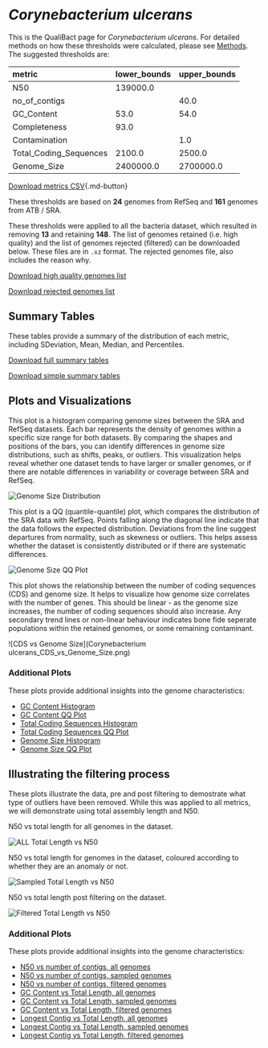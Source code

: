 # *Corynebacterium ulcerans*

This is the QualiBact page for *Corynebacterium ulcerans*. For detailed methods on how these thresholds were calculated, please see [Methods](../../methods.md).
The suggested thresholds are: 

| metric                 | lower_bounds   | upper_bounds   |
|:-----------------------|:---------------|:---------------|
| N50                    | 139000.0       |                |
| no_of_contigs          |                | 40.0           |
| GC_Content             | 53.0           | 54.0           |
| Completeness           | 93.0           |                |
| Contamination          |                | 1.0            |
| Total_Coding_Sequences | 2100.0         | 2500.0         |
| Genome_Size            | 2400000.0      | 2700000.0      |

[Download metrics CSV](Corynebacterium_ulcerans_metrics.csv){.md-button}


These thresholds are based on **24** genomes from RefSeq and **161** genomes from ATB / SRA.

These thresholds were applied to all the bacteria dataset, which resulted in removing **13** and retaining **148**.
The list of genomes retained (i.e. high quality) and the list of genomes rejected (filtered) can be downloaded below. These files are in `.xz` format. The rejected genomes file, also includes the reason why.

[Download high quality genomes list](Corynebacterium_ulcerans_high_quality_genomes.csv.xz)


[Download rejected genomes list](Corynebacterium_ulcerans_filtered_out_genomes.csv.xz)



## Summary Tables
These tables provide a summary of the distribution of each metric, including SDeviation, Mean, Median, and Percentiles.

[Download full summary tables](summary.csv)

[Download simple summary tables](selected_summary.csv)

## Plots and Visualizations

This plot is a histogram comparing genome sizes between the SRA and RefSeq datasets. Each bar represents the density of genomes within a specific size range for both datasets. By comparing the shapes and positions of the bars, you can identify differences in genome size distributions, such as shifts, peaks, or outliers. This visualization helps reveal whether one dataset tends to have larger or smaller genomes, or if there are notable differences in variability or coverage between SRA and RefSeq.

![Genome Size Distribution](Genome_Size_refseq_histogram_kde.png)

This plot is a QQ (quantile-quantile) plot, which compares the distribution of the SRA data with RefSeq. Points falling along the diagonal line indicate that the data follows the expected distribution. Deviations from the line suggest departures from normality, such as skewness or outliers. This helps assess whether the dataset is consistently distributed or if there are systematic differences.

![Genome Size QQ Plot](Genome_Size_refseq_qqplot.png)

This plot shows the relationship between the number of coding sequences (CDS) and genome size. It helps to visualize how genome size correlates with the number of genes. This should be linear - as the genome size increases, the number of coding sequences should also increase. Any secondary trend lines or non-linear behaviour indicates bone fide seperate populations within the retained genomes, or some remaining contaminant. 

![CDS vs Genome Size](Corynebacterium ulcerans_CDS_vs_Genome_Size.png)

### Additional Plots

These plots provide additional insights into the genome characteristics:

- [GC Content Histogram](GC_Content_refseq_histogram_kde.png)
- [GC Content QQ Plot](GC_Content_refseq_qqplot.png)
- [Total Coding Sequences Histogram](Total_Coding_Sequences_refseq_histogram_kde.png)
- [Total Coding Sequences QQ Plot](Total_Coding_Sequences_refseq_qqplot.png)
- [Genome Size Histogram](Genome_Size_refseq_histogram_kde.png)
- [Genome Size QQ Plot](Genome_Size_refseq_qqplot.png)
## Illustrating the filtering process
These plots illustrate the data, pre and post filtering to demostrate what type of outliers have been removed. While this was applied to all metrics, we will demonstrate using total assembly length and N50.

N50 vs total length for all genomes in the dataset.

![ALL Total Length vs N50](Corynebacterium_ulcerans_all_total_length_N50.png)

N50 vs total length for genomes in the dataset, coloured according to whether they are an anomaly or not.

![Sampled Total Length vs N50](Corynebacterium_ulcerans_sample_total_length_N50.png)

N50 vs total length post filtering on the dataset.

![Filtered Total Length vs N50](Corynebacterium_ulcerans_filt_total_length_N50.png)

### Additional Plots

These plots provide additional insights into the genome characteristics:

- [N50 vs number of contigs, all genomes](Corynebacterium_ulcerans_all_N50_number.png)
- [N50 vs number of contigs, sampled genomes](Corynebacterium_ulcerans_sample_N50_number.png)
- [N50 vs number of contigs, filtered genomes](Corynebacterium_ulcerans_filt_N50_number.png)
- [GC Content vs Total Length, all genomes](Corynebacterium_ulcerans_all_total_length_GC_Content.png)
- [GC Content vs Total Length, sampled genomes](Corynebacterium_ulcerans_sample_total_length_GC_Content.png)
- [GC Content vs Total Length, filtered genomes](Corynebacterium_ulcerans_filt_total_length_GC_Content.png)
- [Longest Contig vs Total Length, all genomes](Corynebacterium_ulcerans_all_total_length_longest.png)
- [Longest Contig vs Total Length, sampled genomes](Corynebacterium_ulcerans_sample_total_length_longest.png)
- [Longest Contig vs Total Length, filtered genomes](Corynebacterium_ulcerans_filt_total_length_longest.png)
